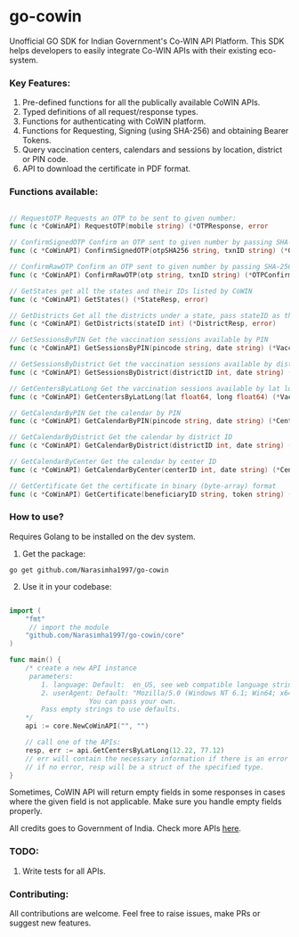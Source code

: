 # go-cowin
Unofficial GO SDK for Indian Government's Co-WIN API Platform. This SDK helps developers to easily integrate Co-WIN APIs with their existing eco-system.

### Key Features:
1. Pre-defined functions for all the publically available CoWIN APIs.
2. Typed definitions of all request/response types.
3. Functions for authenticating with CoWIN platform.
4. Functions for Requesting, Signing (using SHA-256) and obtaining Bearer Tokens.
5. Query vaccination centers, calendars and sessions by location, district or PIN code.
6. API to download the certificate in PDF format.

### Functions available:

```go

// RequestOTP Requests an OTP to be sent to given number:
func (c *CoWinAPI) RequestOTP(mobile string) (*OTPResponse, error

// ConfirmSignedOTP Confirm an OTP sent to given number by passing SHA-256 hashed otp string:
func (c *CoWinAPI) ConfirmSignedOTP(otpSHA256 string, txnID string) (*OTPConfirmResponse, error)

// ConfirmRawOTP Confirm an OTP sent to given number by passing SHA-256 raw otp string
func (c *CoWinAPI) ConfirmRawOTP(otp string, txnID string) (*OTPConfirmResponse, error)

// GetStates get all the states and their IDs listed by CoWIN
func (c *CoWinAPI) GetStates() (*StateResp, error)

// GetDistricts Get all the districts under a state, pass stateID as the parameter
func (c *CoWinAPI) GetDistricts(stateID int) (*DistrictResp, error)

// GetSessionsByPIN Get the vaccination sessions available by PIN
func (c *CoWinAPI) GetSessionsByPIN(pincode string, date string) (*VaccinationSessionResp, error)

// GetSessionsByDistrict Get the vaccination sessions available by district ID
func (c *CoWinAPI) GetSessionsByDistrict(districtID int, date string) (*VaccinationSessionResp, error)

// GetCentersByLatLong Get the vaccination sessions available by lat long
func (c *CoWinAPI) GetCentersByLatLong(lat float64, long float64) (*VaccinationCentersResp, error)

// GetCalendarByPIN Get the calendar by PIN
func (c *CoWinAPI) GetCalendarByPIN(pincode string, date string) (*CentersCalendarResponse, error)

// GetCalendarByDistrict Get the calendar by district ID
func (c *CoWinAPI) GetCalendarByDistrict(districtID int, date string) (*CentersCalendarResponse, error) 

// GetCalendarByCenter Get the calendar by center ID
func (c *CoWinAPI) GetCalendarByCenter(centerID int, date string) (*CenterCalendar, error)

// GetCertificate Get the certificate in binary (byte-array) format
func (c *CoWinAPI) GetCertificate(beneficiaryID string, token string) ([]byte, error)

```

### How to use?
Requires Golang to be installed on the dev system.

1. Get the package:
```
go get github.com/Narasimha1997/go-cowin
```

2. Use it in your codebase:
```go

import (
	"fmt"
     // import the module
	"github.com/Narasimha1997/go-cowin/core"
)

func main() {
    /* create a new API instance
     parameters:
        1. language: Default:  en_US, see web compatible language strings.
        2. userAgent: Default: "Mozilla/5.0 (Windows NT 6.1; Win64; x64; rv:47.0) Gecko/20100101 Firefox/47.3 Mozilla/5.0 (Macintosh; Intel Mac OS X x.y; rv:42.0) Gecko/20100101 Firefox/43.4"
                    You can pass your own.
        Pass empty strings to use defaults.
    */
    api := core.NewCoWinAPI("", "")

    // call one of the APIs:
    resp, err := api.GetCentersByLatLong(12.22, 77.12)
    // err will contain the necessary information if there is an error in the API call and resp will be nil
    // if no error, resp will be a struct of the specified type.
}

```
Sometimes, CoWIN API will return empty fields in some responses in cases where the given field is not applicable. Make sure you handle empty fields properly.

All credits goes to Government of India. Check more APIs [here](https://apisetu.gov.in/public/marketplace/api/cowin).

### TODO:
1. Write tests for all APIs.

### Contributing:
All contributions are welcome. Feel free to raise issues, make PRs or suggest new features.